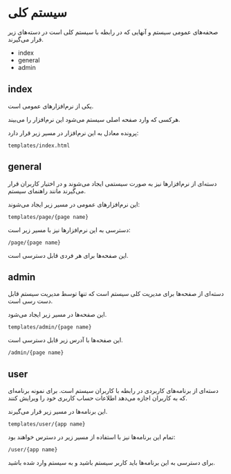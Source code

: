 
# سیستم کلی

صحفه‌های عمومی سیستم و آنهایی که در رابطه با سیستم کلی است در دسته‌های زیر قرار می‌گیرند.

- index
- general
- admin

## index

یکی از نرم‌افزارهای عمومی است.

هرکسی که وارد صفحه اصلی سیستم می‌شود این نرم‌افزار را می‌بیند.

پرونده معادل به این نرم‌افزار در مسیر زیر قرار دارد:

	templates/index.html

## general

دسته‌ای از نرم‌افزارها نیز به صورت سیستمی ایجاد می‌شوند و در اختیار کاربران قرار می‌گیرند مانند راهنمای سیستم. 

این نرم‌افزارهای عمومی در مسیر زیر ایجاد می‌شوند:

	templates/page/{page name}

دسترسی به این نرم‌افزارها نیز با مسیر زیر است:

	/page/{page name}

این صفحه‌ها برای هر فردی قابل دسترسی است.


## admin

دسته‌ای از صفحه‌ها برای مدیریت کلی سیستم است که تنها توسط مدیریت سیستم قابل دست رسی است.

این صفحه‌ها در مسیر زیر ایجاد می‌شود.

	templates/admin/{page name}

این صفحه‌ها با آدرس زیر قابل دسترسی است.

	/admin/{page name}


## user

دسته‌ای از برنامه‌های کاربردی در رابطه با کاربران سیستم است. برای نمونه برنامه‌ای که به کاربران اجازه می‌دهد اطلاعات حساب کاربری خود را ویرایش کنند. 

این برنامه‌ها در مسیر زیر قرار می‌گیرند.

	templates/user/{app name}
	
تمام این برنامه‌ها نیز با استفاده از مسیر زیر در دسترس خواهند بود:

	/user/{app name}

برای دسترسی به این برنامه‌ها باید کاربر سیستم باشید و به سیستم وارد شده باشید.
